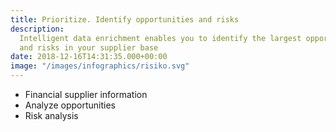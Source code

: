 ```yaml
---
title: Prioritize. Identify opportunities and risks
description:
  Intelligent data enrichment enables you to identify the largest opportunities
  and risks in your supplier base
date: 2018-12-16T14:31:35.000+00:00
image: "/images/infographics/risiko.svg"
---
```


<ul>

<li> Financial supplier information</li>

<li> Analyze opportunities</li>

<li> Risk analysis</li>

</ul>
